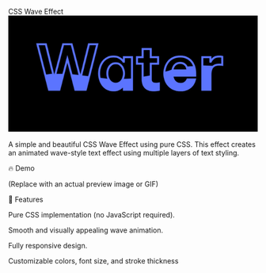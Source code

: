 CSS Wave Effect
![image alt](https://github.com/bdnath702/CSS-Wave-Effect/blob/main/Screenshot%20.png?raw=true)

A simple and beautiful CSS Wave Effect using pure CSS. This effect creates an animated wave-style text effect using multiple layers of text styling.

🔥 Demo

 (Replace with an actual preview image or GIF)

🚀 Features

Pure CSS implementation (no JavaScript required).

Smooth and visually appealing wave animation.

Fully responsive design.

Customizable colors, font size, and stroke thickness

